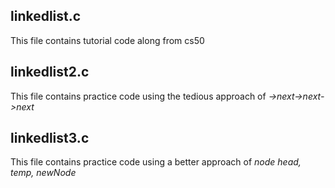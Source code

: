 ## linkedlist.c

This file contains tutorial code along from cs50

## linkedlist2.c

This file contains practice code using the tedious approach of <i> ->next->next->next</i>

## linkedlist3.c

This file contains practice code using a better approach of <i> node head, temp, newNode</i>
